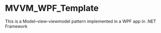 # MVVM_WPF_Template
This is a Model–view–viewmodel pattern implemented in a WPF app in .NET Framework